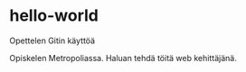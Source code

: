 # hello-world
Opettelen Gitin käyttöä

Opiskelen Metropoliassa. Haluan tehdä töitä web kehittäjänä.
